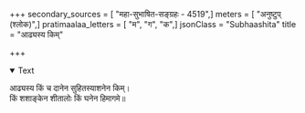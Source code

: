 +++
secondary_sources = [ "महा-सुभाषित-सङ्ग्रहः - 4519",]
meters = [ "अनुष्टुप् (श्लोक)",]
pratimaalaa_letters = [ "म", "ग", "क",]
jsonClass = "Subhaashita"
title = "आढ्यस्य किम्"

+++

<details open><summary>Text</summary>

आढ्यस्य किं च दानेन सुहितस्याशनेन किम्।  
किं शशाङ्केन शीतालोः किं घनेन हिमागमे॥
</details>
